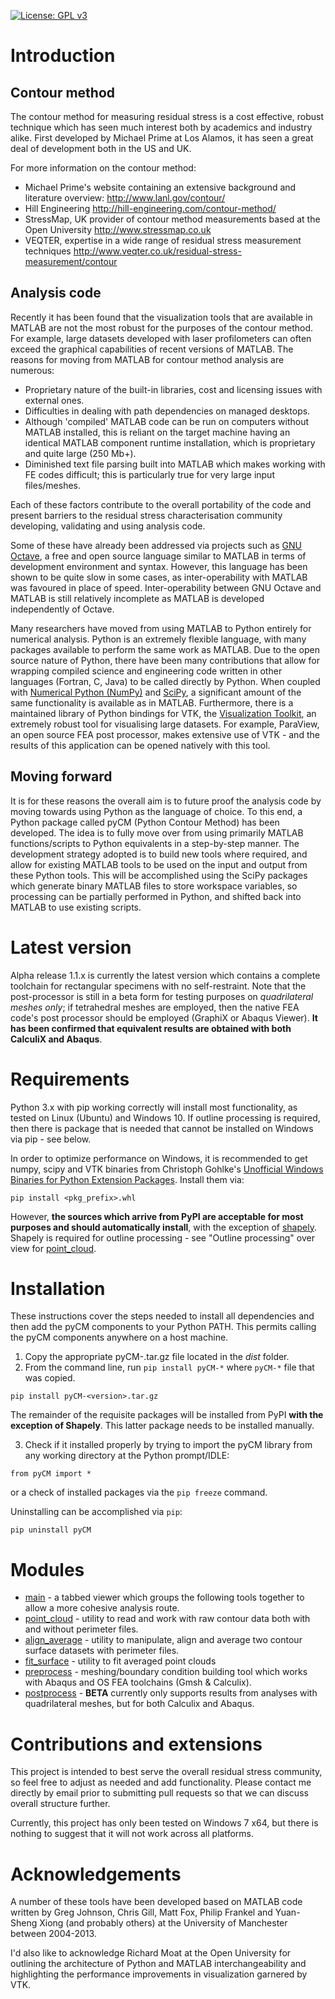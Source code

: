[![License: GPL v3](https://img.shields.io/badge/License-GPL%20v3-blue.svg)](http://www.gnu.org/licenses/gpl-3.0) 
# Introduction

## Contour method
The contour method for measuring residual stress is a cost effective, robust technique which has seen much interest both by academics and industry alike. First developed by Michael Prime at Los Alamos, it has seen a great deal of development both in the US and UK.

For more information on the contour method:
* Michael Prime's website containing an extensive background and literature overview: http://www.lanl.gov/contour/
* Hill Engineering http://hill-engineering.com/contour-method/
* StressMap, UK provider of contour method measurements based at the Open University http://www.stressmap.co.uk
* VEQTER, expertise in a wide range of residual stress measurement techniques http://www.veqter.co.uk/residual-stress-measurement/contour

## Analysis code
Recently it has been found that the visualization tools that are available in MATLAB are not the most robust for the purposes of the contour method. For example, large datasets developed with laser profilometers can often exceed the graphical capabilities of recent versions of MATLAB. The reasons for moving from MATLAB for contour method analysis are numerous:

* Proprietary nature of the built-in libraries, cost and licensing issues with external ones.
* Difficulties in dealing with path dependencies on managed desktops.
* Although 'compiled' MATLAB code can be run on computers without MATLAB installed, this is reliant on the target machine having an identical MATLAB component runtime installation, which is proprietary and quite large (250 Mb+).
* Diminished text file parsing built into MATLAB which makes working with FE codes difficult; this is particularly true for very large input files/meshes.

Each of these factors contribute to the overall portability of the code and present barriers to the residual stress characterisation community developing, validating and using analysis code.

Some of these have already been addressed via projects such as [GNU Octave](https://www.gnu.org/software/octave/), a free and open source language similar to MATLAB in terms of development environment and syntax. However, this language has been shown to be quite slow in some cases, as inter-operability with MATLAB was favoured in place of speed. Inter-operability between GNU Octave and MATLAB is still relatively incomplete as MATLAB is developed independently of Octave.

Many researchers have moved from using MATLAB to Python entirely for numerical analysis. Python is an extremely flexible language, with many packages available to perform the same work as MATLAB. Due to the open source nature of Python, there have been many contributions that allow for wrapping compiled science and engineering code written in other languages (Fortran, C, Java) to be called directly by Python. When coupled with [Numerical Python (NumPy)](http://www.numpy.org/)  and [SciPy](http://www.vtk.org/overview/), a significant amount of the same functionality is available as in MATLAB. Furthermore, there is a maintained library of Python bindings for VTK, the [Visualization Toolkit](http://www.scipy.org/), an extremely robust tool for visualising large datasets. For example, ParaView, an open source FEA post processor, makes extensive use of VTK - and the results of this application can be opened natively with this tool.

## Moving forward
It is for these reasons the overall aim is to future proof the analysis code by moving towards using Python as the language of choice. To this end, a Python package called pyCM (Python Contour Method) has been developed. The idea is to fully move over from using primarily MATLAB functions/scripts to Python equivalents in a step-by-step manner. The development strategy adopted is to build new tools where required, and allow for existing MATLAB tools to be used on the input and output from these Python tools. This will be accomplished using the SciPy packages which generate binary MATLAB files to store workspace variables, so processing can be partially performed in Python, and shifted back into MATLAB to use existing scripts.

# Latest version
Alpha release 1.1.x is currently the latest version which contains a complete toolchain for rectangular specimens with no self-restraint. Note that the post-processor is still in a beta form for testing purposes on *quadrilateral meshes only*; if tetrahedral meshes are employed, then the native FEA code's post processor should be employed (GraphiX or Abaqus Viewer). **It has been confirmed that equivalent results are obtained with both CalculiX and Abaqus**.

# Requirements
Python 3.x with pip working correctly will install most functionality, as tested on Linux (Ubuntu) and Windows 10. If outline processing is required, then there is package that is needed that cannot be installed on Windows via pip - see below.

In order to optimize performance on Windows, it is recommended to get numpy, scipy and VTK binaries from Christoph Gohlke's [Unofficial Windows Binaries for Python Extension Packages](http://www.lfd.uci.edu/~gohlke/pythonlibs/). Install them via:

~~~
pip install <pkg_prefix>.whl
~~~

However, **the sources which arrive from PyPI are acceptable for most purposes and should automatically install**, with the exception of [shapely](https://pypi.org/project/Shapely/). Shapely is required for outline processing - see "Outline processing" over view for [point_cloud](doc/point_cloudREADME.md#Outline-processing).



# Installation

These instructions cover the steps needed to install all dependencies and then add the pyCM components to your Python PATH. This permits calling the pyCM components anywhere on a host machine.

1. Copy the appropriate pyCM-<version>.tar.gz file located in the *dist* folder.
2. From the command line, run `pip install pyCM-*` where `pyCM-*` file that was copied.

~~~
pip install pyCM-<version>.tar.gz
~~~

The remainder of the requisite packages will be installed from PyPI **with the exception of Shapely**. This latter package needs to be installed manually.

3. Check if it installed properly by trying to import the pyCM library from any working directory at the Python prompt/IDLE:
~~~
from pyCM import *
~~~
or a check of installed packages via the `pip freeze` command.

Uninstalling can be accomplished via `pip`:
~~~
pip uninstall pyCM
~~~

# Modules

* [main](doc/mainREADME.md) - a tabbed viewer which groups the following tools together to allow a more cohesive analysis route.
* [point_cloud](doc/point_cloudREADME.md) - utility to read and work with raw contour data both with and without perimeter files.
* [align_average](doc/align_averageREADME.md) - utility to manipulate, align and average two contour surface datasets with perimeter files.
* [fit_surface](doc/fit_surfaceREADME.md) - utility to fit averaged point clouds
* [preprocess](doc/preprocessREADME.md) - meshing/boundary condition building tool which works with Abaqus and OS FEA toolchains (Gmsh & Calculix).
* [postprocess](doc/postprocessREADME.md) - **BETA** currently only supports results from analyses with quadrilateral meshes, but for both Calculix and Abaqus.

# Contributions and extensions
This project is intended to best serve the overall residual stress community, so feel free to adjust as needed and add functionality. Please contact me directly by email prior to submitting pull requests so that we can discuss overall structure further.

Currently, this project has only been tested on Windows 7 x64, but there is nothing to suggest that it will not work across all platforms.

# Acknowledgements
A number of these tools have been developed based on MATLAB code written by Greg Johnson, Chris Gill, Matt Fox, Philip Frankel and Yuan-Sheng Xiong (and probably others) at the University of Manchester between 2004-2013.

I'd also like to acknowledge Richard Moat at the Open University for outlining the architecture of Python and MATLAB interchangeability and highlighting the performance improvements in visualization garnered by VTK.